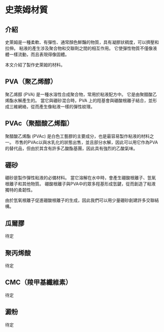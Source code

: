 # 史萊姆材質
## 介紹
史萊姆是一種柔軟、有彈性、通常顏色鮮豔的物質，具有凝膠狀稠度，可以擠壓和拉伸。
粘液的產生涉及聚合物和交聯劑之間的相互作用。
它使彈性物質不僅像液體一樣流動，而且表現得像固體。

本文介紹了製作史萊姆的材料。

## PVA（聚乙烯醇）
聚乙烯醇 (PVA) 是一種水溶性合成聚合物，常用於粘液配方中。
它是由聚醋酸乙烯酯水解產生的。
當它與硼砂混合時，PVA 上的羥基會與硼酸根離子結合，並形成三維網絡，從而產生像粘液一樣的彈性紋理。

## PVAc（聚醋酸乙烯酯）
聚醋酸乙烯酯 (PVAc) 是白色工藝膠的主要成分，也是最容易製作粘液的材料之一。
市售的PVAc以與水乳化的狀態出售，並且部分水解，因此可以用它作為PVA的替代品，但由於其含有許多乙酸酯基團，因此具有強烈的乙酸氣味。

## 硼砂
硼砂是製作彈性粘液的必備材料。
當它溶解在水中時，會產生硼酸根離子、氫氧根離子和其他物質。
硼酸根離子與PVA中的眾多羥基形成氫鍵，從而創造了粘液獨特的柔韌性。

由於氫氧根離子促進硼酸根離子的生成，因此我們可以用少量硼砂創建許多交聯結構。

## 瓜爾膠
待定

## 聚丙烯酸
待定

## CMC（羧甲基纖維素）
待定

## 澱粉
待定
